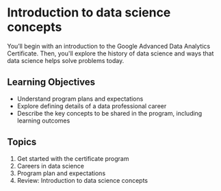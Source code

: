 # Introduction to data science concepts

You’ll begin with an introduction to the Google Advanced Data Analytics Certificate. Then, you'll explore the history of data science and ways that data science helps solve problems today.

## Learning Objectives

- Understand program plans and expectations
- Explore defining details of a data professional career
- Describe the key concepts to be shared in the program, including learning outcomes

## Topics

1. Get started with the certificate program
2. Careers in data science
3. Program plan and expectations
4. Review: Introduction to data science concepts





